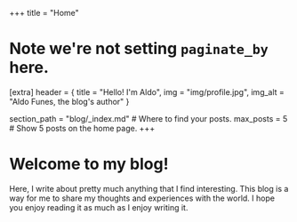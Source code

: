 +++
title = "Home"
# Note we're not setting `paginate_by` here.

[extra]
header = { title = "Hello! I'm Aldo", img = "img/profile.jpg", img_alt = "Aldo Funes, the blog's author" }

section_path = "blog/_index.md"  # Where to find your posts.
max_posts = 5  # Show 5 posts on the home page.
+++

# Welcome to my blog!

Here, I write about pretty much anything that I find interesting. This blog is a way for me to share my thoughts and experiences with the
world. I hope you enjoy reading it as much as I enjoy writing it.